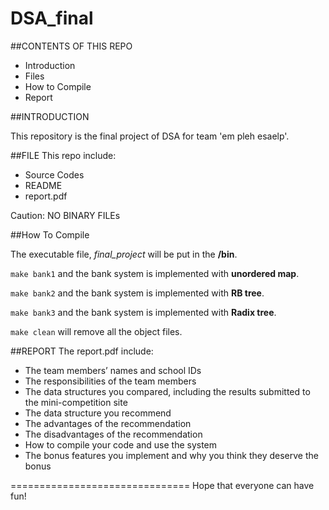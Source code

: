 # DSA_final

##CONTENTS OF THIS REPO
 * Introduction
 * Files
 * How to Compile
 * Report

##INTRODUCTION

This repository is the final project of DSA for team 'em pleh esaelp'.

##FILE
This repo include:
 * Source Codes
 * README
 * report.pdf

Caution: NO BINARY FILEs

##How To Compile

The executable file, *final_project* will be put in the **/bin**.

`make bank1` and the bank system is implemented with **unordered map**.

`make bank2` and the bank system is implemented with **RB tree**.

`make bank3` and the bank system is implemented with **Radix tree**.

`make clean` will remove all the object files.

##REPORT
The report.pdf include:
 * The team members’ names and school IDs
 * The responsibilities of the team members
 * The data structures you compared, including the results submitted to the mini-competition site
 * The data structure you recommend
 * The advantages of the recommendation
 * The disadvantages of the recommendation
 * How to compile your code and use the system
 * The bonus features you implement and why you think they deserve the bonus

===============================
Hope that everyone can have fun!

